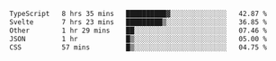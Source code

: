<!--START_SECTION:waka-->

```txt
TypeScript   8 hrs 35 mins   ██████████▓░░░░░░░░░░░░░░   42.87 %
Svelte       7 hrs 23 mins   █████████▒░░░░░░░░░░░░░░░   36.85 %
Other        1 hr 29 mins    ██░░░░░░░░░░░░░░░░░░░░░░░   07.46 %
JSON         1 hr            █▒░░░░░░░░░░░░░░░░░░░░░░░   05.00 %
CSS          57 mins         █▒░░░░░░░░░░░░░░░░░░░░░░░   04.75 %
```

<!--END_SECTION:waka-->

